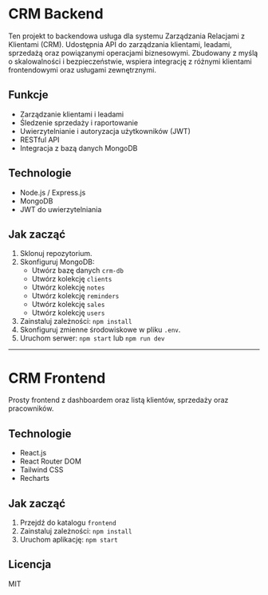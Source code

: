 # CRM Backend

Ten projekt to backendowa usługa dla systemu Zarządzania Relacjami z Klientami (CRM). Udostępnia API do zarządzania klientami, leadami, sprzedażą oraz powiązanymi operacjami biznesowymi. Zbudowany z myślą o skalowalności i bezpieczeństwie, wspiera integrację z różnymi klientami frontendowymi oraz usługami zewnętrznymi.

## Funkcje

- Zarządzanie klientami i leadami
- Śledzenie sprzedaży i raportowanie
- Uwierzytelnianie i autoryzacja użytkowników (JWT)
- RESTful API
- Integracja z bazą danych MongoDB

## Technologie

- Node.js / Express.js
- MongoDB
- JWT do uwierzytelniania

## Jak zacząć

1. Sklonuj repozytorium.
2. Skonfiguruj MongoDB:
    - Utwórz bazę danych `crm-db`
    - Utwórz kolekcję `clients`
    - Utwórz kolekcję `notes`
    - Utwórz kolekcję `reminders`
    - Utwórz kolekcję `sales`
    - Utwórz kolekcję `users`
3. Zainstaluj zależności: `npm install`
4. Skonfiguruj zmienne środowiskowe w pliku `.env`.
5. Uruchom serwer: `npm start` lub `npm run dev`

---

# CRM Frontend

Prosty frontend z dashboardem oraz listą klientów, sprzedaży oraz pracowników.

## Technologie

- React.js
- React Router DOM
- Tailwind CSS
- Recharts

## Jak zacząć

1. Przejdź do katalogu `frontend`
2. Zainstaluj zależności: `npm install`
3. Uruchom aplikację: `npm start`

## Licencja

MIT